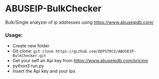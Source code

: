 # ABUSEIP-BulkChecker
Bulk/Single analyzer of ip addresses using https://www.abuseipdb.com/

### Usage:
- Create new folder
- Git clone: ```git clone https://github.com/DEPSTRCZ/ABUSEIP-BulkChecker.git```
- Get your self an Api key from https://www.abuseipdb.com/pricing
- python3 run.py
- Insert the Api key and your Ips
